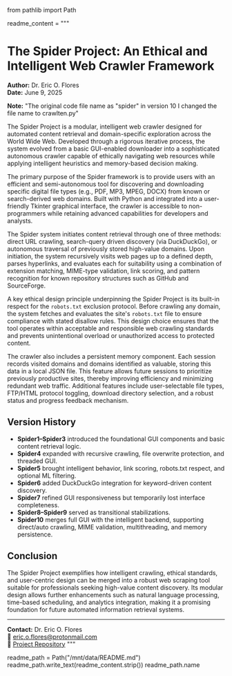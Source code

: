 from pathlib import Path

readme_content = """
# The Spider Project: An Ethical and Intelligent Web Crawler Framework

**Author:** Dr. Eric O. Flores  
**Date:** June 9, 2025  

**Note:** "The original code file name as "spider" in version 10 I changed the file name to crawlten.py"

The Spider Project is a modular, intelligent web crawler designed for automated content retrieval and domain-specific exploration across the World Wide Web. Developed through a rigorous iterative process, the system evolved from a basic GUI-enabled downloader into a sophisticated autonomous crawler capable of ethically navigating web resources while applying intelligent heuristics and memory-based decision making.

The primary purpose of the Spider framework is to provide users with an efficient and semi-autonomous tool for discovering and downloading specific digital file types (e.g., PDF, MP3, MPEG, DOCX) from known or search-derived web domains. Built with Python and integrated into a user-friendly Tkinter graphical interface, the crawler is accessible to non-programmers while retaining advanced capabilities for developers and analysts.

The Spider system initiates content retrieval through one of three methods: direct URL crawling, search-query driven discovery (via DuckDuckGo), or autonomous traversal of previously stored high-value domains. Upon initiation, the system recursively visits web pages up to a defined depth, parses hyperlinks, and evaluates each for suitability using a combination of extension matching, MIME-type validation, link scoring, and pattern recognition for known repository structures such as GitHub and SourceForge.

A key ethical design principle underpinning the Spider Project is its built-in respect for the `robots.txt` exclusion protocol. Before crawling any domain, the system fetches and evaluates the site's `robots.txt` file to ensure compliance with stated disallow rules. This design choice ensures that the tool operates within acceptable and responsible web crawling standards and prevents unintentional overload or unauthorized access to protected content.

The crawler also includes a persistent memory component. Each session records visited domains and domains identified as valuable, storing this data in a local JSON file. This feature allows future sessions to prioritize previously productive sites, thereby improving efficiency and minimizing redundant web traffic. Additional features include user-selectable file types, FTP/HTML protocol toggling, download directory selection, and a robust status and progress feedback mechanism.

## Version History

- **Spider1–Spider3** introduced the foundational GUI components and basic content retrieval logic.
- **Spider4** expanded with recursive crawling, file overwrite protection, and threaded GUI.
- **Spider5** brought intelligent behavior, link scoring, robots.txt respect, and optional ML filtering.
- **Spider6** added DuckDuckGo integration for keyword-driven content discovery.
- **Spider7** refined GUI responsiveness but temporarily lost interface completeness.
- **Spider8–Spider9** served as transitional stabilizations.
- **Spider10** merges full GUI with the intelligent backend, supporting direct/auto crawling, MIME validation, multithreading, and memory persistence.

## Conclusion

The Spider Project exemplifies how intelligent crawling, ethical standards, and user-centric design can be merged into a robust web scraping tool suitable for professionals seeking high-value content discovery. Its modular design allows further enhancements such as natural language processing, time-based scheduling, and analytics integration, making it a promising foundation for future automated information retrieval systems.

---

**Contact:** Dr. Eric O. Flores  
📧 [eric.o.flores@protonmail.com](mailto:eric.o.flores@protonmail.com)  
📂 [Project Repository](https://github.com/ericflores/spider-crawler)
"""

readme_path = Path("/mnt/data/README.md")
readme_path.write_text(readme_content.strip())
readme_path.name
